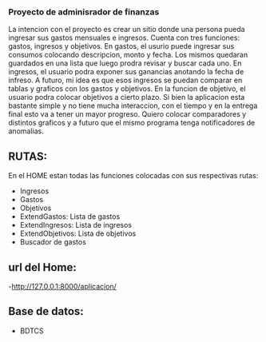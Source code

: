 
### Proyecto de adminisrador de finanzas

La intencion con el proyecto es crear un sitio donde una persona pueda ingresar sus gastos mensuales e ingresos. Cuenta con tres funciones: gastos, ingresos y objetivos.
En gastos, el usurio puede ingresar sus consumos colocando descripcion, monto y fecha. Los mismos quedaran guardados en una lista que luego prodra revisar y buscar cada uno. 
En ingresos, el usuario podra exponer sus ganancias anotando la fecha de infreso. A futuro, mi idea es que esos ingresos se puedan comparar en tablas y graficos con los gastos y objetivos. 
En la funcion de objetivo, el usuario podra colocar objetivos a cierto plazo.
Si bien la aplicacion esta bastante simple y no tiene mucha interaccion, con el tiempo y en la entrega final esto va a tener un mayor progreso. Quiero colocar comparadores y distintos graficos y a futuro que el mismo programa tenga notificadores de anomalias. 

## RUTAS:
En el HOME estan todas las funciones colocadas con sus respectivas rutas:
- Ingresos
- Gastos
- Objetivos
- ExtendGastos: Lista de gastos
- ExtendIngresos: Lista de ingresos
- ExtendObjetivos: Lista de objetivos
- Buscador de gastos

## url del Home:
-http://127.0.0.1:8000/aplicacion/ 

## Base de datos:
- BDTCS

